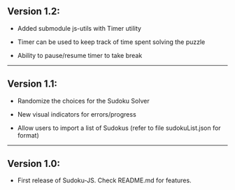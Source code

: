 ## Version 1.2:

* Added submodule js-utils with Timer utility

* Timer can be used to keep track of time spent solving the puzzle

* Ability to pause/resume timer to take break

--------------------------------

## Version 1.1:

* Randomize the choices for the Sudoku Solver

* New visual indicators for errors/progress

* Allow users to import a list of Sudokus 
  (refer to file sudokuList.json for format)

--------------------------------

## Version 1.0:

* First release of Sudoku-JS.  Check README.md for features.

